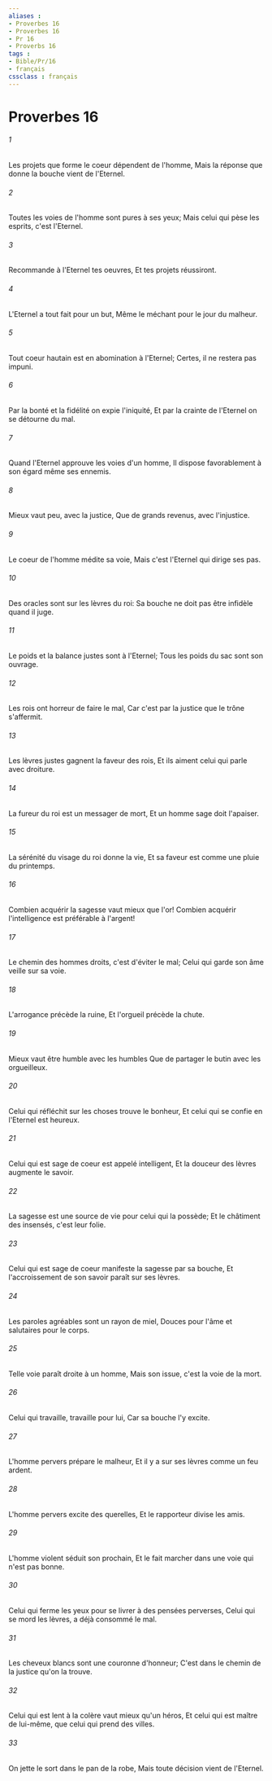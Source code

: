 ```yaml
---
aliases : 
- Proverbes 16
- Proverbes 16
- Pr 16
- Proverbs 16
tags : 
- Bible/Pr/16
- français
cssclass : français
---
```


# Proverbes 16

###### 1
Les projets que forme le coeur dépendent de l'homme, Mais la réponse que donne la bouche vient de l'Eternel.
###### 2
Toutes les voies de l'homme sont pures à ses yeux; Mais celui qui pèse les esprits, c'est l'Eternel.
###### 3
Recommande à l'Eternel tes oeuvres, Et tes projets réussiront.
###### 4
L'Eternel a tout fait pour un but, Même le méchant pour le jour du malheur.
###### 5
Tout coeur hautain est en abomination à l'Eternel; Certes, il ne restera pas impuni.
###### 6
Par la bonté et la fidélité on expie l'iniquité, Et par la crainte de l'Eternel on se détourne du mal.
###### 7
Quand l'Eternel approuve les voies d'un homme, Il dispose favorablement à son égard même ses ennemis.
###### 8
Mieux vaut peu, avec la justice, Que de grands revenus, avec l'injustice.
###### 9
Le coeur de l'homme médite sa voie, Mais c'est l'Eternel qui dirige ses pas.
###### 10
Des oracles sont sur les lèvres du roi: Sa bouche ne doit pas être infidèle quand il juge.
###### 11
Le poids et la balance justes sont à l'Eternel; Tous les poids du sac sont son ouvrage.
###### 12
Les rois ont horreur de faire le mal, Car c'est par la justice que le trône s'affermit.
###### 13
Les lèvres justes gagnent la faveur des rois, Et ils aiment celui qui parle avec droiture.
###### 14
La fureur du roi est un messager de mort, Et un homme sage doit l'apaiser.
###### 15
La sérénité du visage du roi donne la vie, Et sa faveur est comme une pluie du printemps.
###### 16
Combien acquérir la sagesse vaut mieux que l'or! Combien acquérir l'intelligence est préférable à l'argent!
###### 17
Le chemin des hommes droits, c'est d'éviter le mal; Celui qui garde son âme veille sur sa voie.
###### 18
L'arrogance précède la ruine, Et l'orgueil précède la chute.
###### 19
Mieux vaut être humble avec les humbles Que de partager le butin avec les orgueilleux.
###### 20
Celui qui réfléchit sur les choses trouve le bonheur, Et celui qui se confie en l'Eternel est heureux.
###### 21
Celui qui est sage de coeur est appelé intelligent, Et la douceur des lèvres augmente le savoir.
###### 22
La sagesse est une source de vie pour celui qui la possède; Et le châtiment des insensés, c'est leur folie.
###### 23
Celui qui est sage de coeur manifeste la sagesse par sa bouche, Et l'accroissement de son savoir paraît sur ses lèvres.
###### 24
Les paroles agréables sont un rayon de miel, Douces pour l'âme et salutaires pour le corps.
###### 25
Telle voie paraît droite à un homme, Mais son issue, c'est la voie de la mort.
###### 26
Celui qui travaille, travaille pour lui, Car sa bouche l'y excite.
###### 27
L'homme pervers prépare le malheur, Et il y a sur ses lèvres comme un feu ardent.
###### 28
L'homme pervers excite des querelles, Et le rapporteur divise les amis.
###### 29
L'homme violent séduit son prochain, Et le fait marcher dans une voie qui n'est pas bonne.
###### 30
Celui qui ferme les yeux pour se livrer à des pensées perverses, Celui qui se mord les lèvres, a déjà consommé le mal.
###### 31
Les cheveux blancs sont une couronne d'honneur; C'est dans le chemin de la justice qu'on la trouve.
###### 32
Celui qui est lent à la colère vaut mieux qu'un héros, Et celui qui est maître de lui-même, que celui qui prend des villes.
###### 33
On jette le sort dans le pan de la robe, Mais toute décision vient de l'Eternel.
